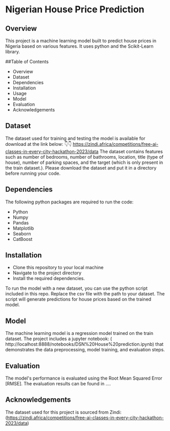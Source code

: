 # Nigerian House Price Prediction

## Overview
This project is a machine learning model built to predict house prices in Nigeria based on various features. It uses python and the Scikit-Learn library.

##Table of Contents
- Overview
- Dataset
- Dependencies
- Installation
- Usage
- Model
- Evaluation
- Acknowledgements

## Dataset

The dataset used for training and testing the model is available for download at the link below:
👇👇
https://zindi.africa/competitions/free-ai-classes-in-every-city-hackathon-2023/data
The dataset contains features such as number of bedrooms, number of bathrooms, location, title (type of house), number of parking spaces, and the target (which is only present in the train dataset.).
Please download the dataset and put it in a directory before running your code.

## Dependencies
The following python packages are required to run the code:
- Python
- Numpy
- Pandas
- Matplotlib
- Seaborn
- CatBoost

## Installation
- Clone this repository to your local machine
- Navigate to the project directory
- Install the required dependencies.

To run the model with a new dataset, you can use the python script included in this repo.
Replace the csv file with the path to your dataset. The script will generate predictions for house prices based on the trained model.

## Model
The machine learning model is a regression model trained on the train dataset. The project includes a jupyter notebook: ( http://localhost:8888/notebooks/DSN%20House%20prediction.ipynb) that demonstrates the data preprocessing, model training, and evaluation steps.

## Evaluation
The model's performance is evaluated using the Root Mean Squared Error [RMSE]. The evaluation results can be found in ....

## Acknowledgements
The dataset used for this project is sourced from Zindi: (https://zindi.africa/competitions/free-ai-classes-in-every-city-hackathon-2023/data)

